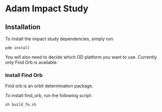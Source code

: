 # Adam Impact Study

## Installation 

To install the impact study dependencies, simply run:

```
pdm install
```

You will also need to decide which OD platform you want to use. Currently only Find Orb is available. 

### Install Find Orb 

Find orb is an orbit determination package. 

To install find_orb, run the following script:

```
sh build_fo.sh
```
